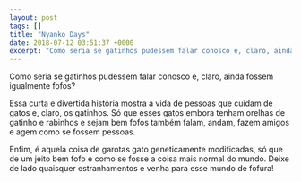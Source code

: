 ```yaml
---
layout: post
tags: []
title: "Nyanko Days"
date: 2018-07-12 03:51:37 +0000
excerpt: "Como seria se gatinhos pudessem falar conosco e, claro, ainda fossem igualmente fofos?  Essa curta e divertida história mostra a vida de..."
---
```


Como seria se gatinhos pudessem falar conosco e, claro, ainda fossem igualmente fofos?

Essa curta e divertida história mostra a vida de pessoas que cuidam de gatos e, claro, os gatinhos. Só que esses gatos embora tenham orelhas de gatinho e rabinhos e sejam bem fofos também falam, andam, fazem amigos e agem como se fossem pessoas.

Enfim, é aquela coisa de garotas gato geneticamente modificadas, só que de um jeito bem fofo e como se fosse a coisa mais normal do mundo. Deixe de lado quaisquer estranhamentos e venha para esse mundo de fofura!

